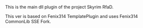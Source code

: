 
This is the main dll plugin of the project Skyrim RfaD. 

This ver is based on Fenix314 TemplatePlugin and uses Fenix314 CommonLib SSE Fork.
